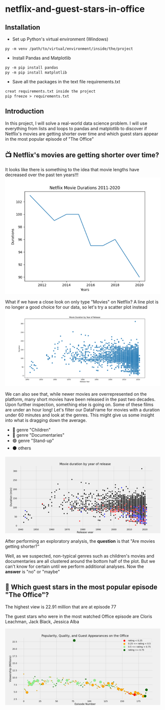 # netflix-and-guest-stars-in-office

## Installation
- Set up Python's virtual environment (Windows)
```
py -m venv /path/to/virtual/environment/inside/the/project
```

- Install Pandas and Matplotlib
```
py -m pip install pandas
py -m pip install matplotlib
```

- Save all the packages in the text file requirements.txt
```
creat requirements.txt inside the project
pip freeze > requirements.txt
```

## Introduction
In this project, I will solve a real-world data science problem. 
I will use everything from lists and loops to pandas and matplotlib to discover if Netflix's movies are getting shorter over time 
and which guest stars appear in the most popular episode of "The Office"

## 📺 Netflix's movies are getting shorter over time?

It looks like there is something to the idea that movie lengths have decreased over the past ten years!!!
![](Figure_1.png)

What if we have a close look on only type "Movies" on Netflix? A line plot is no longer a good choice for our data, so let's try a scatter plot instead
![](Figure_2.png)

We can also see that, while newer movies are overrepresented on the platform, many short movies have been released in the past two decades.
Upon further inspection, something else is going on. Some of these films are under an hour long! Let's filter our DataFrame for movies with a duration under 60 minutes and look at the genres. This might give us some insight into what is dragging down the average.
- 🔴 genre "Children"
- 🔵 genre "Documentaries" 
- 🟢 genre "Stand-up"
- ⚫ others

![](Figure_3.png)

After performing an exploratory analysis, the **question** is that "Are movies getting shorter?"

Well, as we suspected, non-typical genres such as children's movies and documentaries are all clustered around the bottom half of the plot. But we can't know for certain until we perform additional analyses. Now the **answer** is "no" or "maybe"

## 📸 Which guest stars in the most popular episode "The Office"?

The highest view is 22.91 million that are at episode 77

The guest stars who were in the most watched Office episode are Cloris Leachman, Jack Black, Jessica Alba 

![](Figure_4.png)
